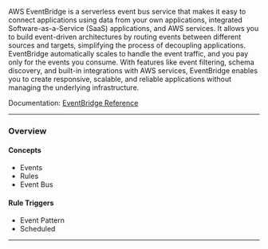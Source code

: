 AWS EventBridge is a serverless event bus service that makes it easy to connect applications using data from your own applications, integrated Software-as-a-Service (SaaS) applications, and AWS services. It allows you to build event-driven architectures by routing events between different sources and targets, simplifying the process of decoupling applications. EventBridge automatically scales to handle the event traffic, and you pay only for the events you consume. With features like event filtering, schema discovery, and built-in integrations with AWS services, EventBridge enables you to create responsive, scalable, and reliable applications without managing the underlying infrastructure.

Documentation: [EventBridge Reference](https://aws.amazon.com/eventbridge/)
___
### Overview
#### Concepts
- Events
- Rules
- Event Bus
#### Rule Triggers
- Event Pattern
- Scheduled

___
